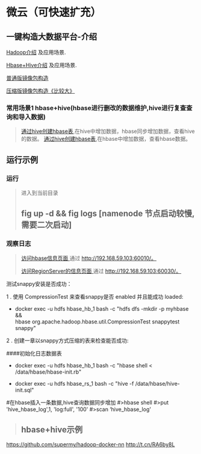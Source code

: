 微云（可快速扩充）
====================

一键构造大数据平台-介绍
---------------------
[Hadoop介绍](hdfs/README.md) 及应用场景.

[Hbase+Hive介绍](hbase/README.md) 及应用场景.

[普通版镜像包构造](build-common.sh)

[压缩版镜像包构造《比较大》](build-snappy-spark.sh)

### 常用场景1 hbase+hive(hbase进行删改的数据维护,hive进行复查查询和导入数据)

> [通过hive创建hbase表](hbase/hregionserver/hive-init.sql),在hive中增加数据，hbase同步增加数据，查看hive的数据。
> [通过hive创建hbase表](hbase/hregionserver/hbase-init.rb),在hbase中增加数据，查看hbase数据。


运行示例
---------------------
### 运行
> 进入到当前目录
> ## fig up -d && fig logs [namenode 节点启动较慢,需要二次启动]
### 观察日志
>
> [访问hbase信息页面 ](http://192.168.59.103:60010/) 通过 http://192.168.59.103:60010/。
>
> [访问RegionServer的信息页面 ](http://192.168.59.103:60010/) 通过 http://192.168.59.103:60030/。
>


测试snappy安装是否成功：

1 . 使用 CompressionTest 来查看snappy是否 enabled 并且能成功 loaded:

* docker exec -u hdfs hbase_hb_1 bash -c "hdfs dfs -mkdir -p myhbase && \
    hbase org.apache.hadoop.hbase.util.CompressionTest snappytest snappy"

2 . 创建一章以snappy方式压缩的表来检查能否成功:

####初始化日志数据表

* docker exec -u hdfs hbase_hb_1 bash -c "hbase shell < /data/hbase/hbase-init.rb"

* docker exec -u hdfs hbase_rs_1 bash -c "hive -f /data/hbase/hive-init.sql"


#在hbase插入一条数据,hive查询数据同步增加
#>hbase shell
#>put 'hive_hbase_log',1, 'log:full', '100'
#>scan ‘hive_hbase_log'

> ## hbase+hive示例

https://github.com/supermy/hadoop-docker-nn
http://t.cn/RA6by8L
